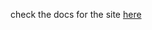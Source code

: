 check the docs for the site [here](https://github.com/user-attachments/files/18499175/Project.Description.pdf)

